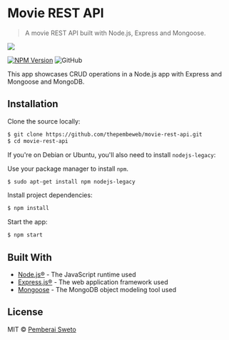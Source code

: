# Movie REST API

> A movie REST API built with Node.js, Express and Mongoose.

![](https://upload.wikimedia.org/wikipedia/commons/thumb/d/d9/Node.js_logo.svg/200px-Node.js_logo.svg.png)

[![NPM Version][npm-image]][npm-url] ![GitHub](https://img.shields.io/github/license/mashape/apistatus.svg)

This app showcases CRUD operations in a Node.js app with Express and Mongoose and MongoDB.

## Installation

Clone the source locally:

```sh
$ git clone https://github.com/thepembeweb/movie-rest-api.git
$ cd movie-rest-api
```
If you're on Debian or Ubuntu, you'll also need to install
`nodejs-legacy`:

Use your package manager to install `npm`.

```sh
$ sudo apt-get install npm nodejs-legacy
```

Install project dependencies:

```sh
$ npm install
```
Start the app:

```sh
$ npm start
```

## Built With

* [Node.js®](https://nodejs.org/) - The JavaScript runtime used
* [Express.js®](https://nodejs.org/) - The web application framework used
* [Mongoose](https://mongoosejs.com/) - The MongoDB object modeling tool used

## License

MIT  © [Pemberai Sweto](https://github.com/thepembeweb)

<!-- Markdown link & img dfn's -->
[npm-image]: https://img.shields.io/node/v/passport.svg
[npm-url]: https://npmjs.org/package/datadog-metrics
